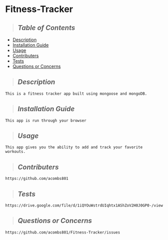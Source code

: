 # Fitness-Tracker


> ## *Table of Contents*
* [Description](#description)
* [Installation Guide](#installation)
* [Usage](#usage)
* [Contributers](#contributing)
* [Tests](#tests)
* [Questions or Concerns](#questions)

> ## *Description*
    This is a fitness tracker app built using mongoose and mongoDB.
> ## *Installation Guide*
    This app is run through your browser
> ## *Usage*
    This app gives you the ability to add and track your favorite workouts.
> ## *Contributers*
    https://github.com/acombs801
> ## *Tests*
    https://drive.google.com/file/d/1iQYOuWstrdUIqhtx1AShZoV2H0J0GP0-/view
> ## *Questions or Concerns*
    https://github.com/acombs801/Fitness-Tracker/issues
